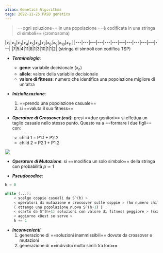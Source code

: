 ```yaml
---
alias: Genetics Algorithms
tags: 2022-11-25 PASD genetics
---
```


> ==ogni soluzione== in una popolazione ==è codificata in una stringa di simboli== (cromosoma)

|$x_1$|$x_2$|$x_3$|$x_4$|$x_5$|$x_6$|$x_7$|$x_8$|$x_9$|$x_{10}$|$x_{11}$|
|---|---|---|---|---|---|---|---|---|---|---|---|
|7|5|4|11|8|1|3|10|1|1|2|
(stringa di simboli con codifica TSP)

- ***Terminologia***:
	- **gene**: variabile decisionale ($x_n$)
	- **allele**: valore della variabile decisionale
	- **valore di fitness**: numero che identifica una popolazione migliore di un'altra

- ***Inizializzazione***:
	1. ==prendo una popolazione casuale==
	2. si ==valuta il suo fitness==

- ***Operatore di Crossover (cut)***: presi ==due genitori== si effettua un taglio casuale nello stesso punto. Questo va a ==formare i due figli== con:
	- child 1 = P1.1 + P2.2
	- child 2 = P2.1 + P1.2

![](Uni/PASD/img/parchils.jpeg)

- ***Operatore di Mutazione***: si ==modifica un solo simbolo== della stringa con probabilità $p\simeq 1$

- ***Pseudocodice***:
```python
h = 0

while (...):
	< scelgo coppie casuali da S^(h) >
	< operatori di mutazione e crossover sulle coppie > (ho numero child >> numero parents)
	( ottengo una popolazione nuova S^(h+1) )
	< scarto da S^(h+1) soluzioni con valore di fitness peggiore > (scarto child peggiori)
	< aggiorno xBest se serve >
	h += 1
```

- ***Inconvenienti***
	1. generazione di ==soluzioni inammissibili== dovute da crossover e mutazioni
	2. generazione di ==individui molto simili tra loro==